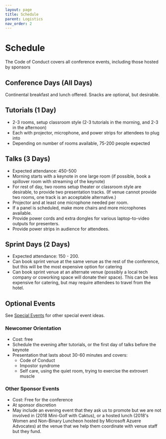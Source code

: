 ```yaml
---
layout: page
title: Schedule
parent: Logistics
nav_order: 2
---
```


# Schedule

The Code of Conduct covers all conference events, including those hosted by sponsors 

## Conference Days (All Days)

Continental breakfast and lunch offered. Snacks are optional, but desirable.

## Tutorials (1 Day)

- 2-3 rooms, setup classroom style (2-3 tutorials in the morning, and 2-3 in the afternoon)
- Each with projector, microphone, and power strips for attendees to plug into 
- Depending on number of rooms available, 75-200 people expected

## Talks (3 Days)

- Expected attendance: 450-500
- Morning starts with a keynote in one large room (if possible, book a spillover room with streaming of the keynote)
- For rest of day, two rooms setup theater or classroom style are desirable, to provide two presentation tracks. (If venue cannot provide two rooms, one track is an acceptable alternative.)
- Projector and at least one microphone needed per room. 
- If a panel is scheduled, make more chairs and more microphones available. 
- Provide power cords and extra dongles for various laptop-to-video outputs for presenters.
- Provide power strips in audience for attendees. 

## Sprint Days (2 Days)

- Expected attendance: 150 - 200.
- Can book sprint venue at the same venue as the rest of the conference, but this will be the most expensive option for catering
- Can book sprint venue at an alternate venue (possibly a local tech company or coworking space will donate their space). This can be less expensive for catering, but may require attendees to travel from the hotel.

## Optional Events 

See [Special Events](/docs/experience/special_events.html) for other special event ideas. 

### Newcomer Orientation

- Cost: free 
- Schedule the evening after tutorials, or the first day of talks before the keynote 
- Presentation that lasts about 30-60 minutes and covers: 
  - Code of Conduct 
  - Impostor syndrome 
  - Self care, using the quiet room, trying to exercise the extrovert muscle 

### Other Sponsor Events 

- Cost: Free for the conference
- At sponsor discretion 
- May include an evening event that they ask us to promote but we are not involved in (2018 Mini-Golf with Caktus), or a hosted lunch (2018's Women and Non-Binary Luncheon hosted by Microsoft Azuere Advocates) at the venue that we help them coordinate with venue staff but they fund. 